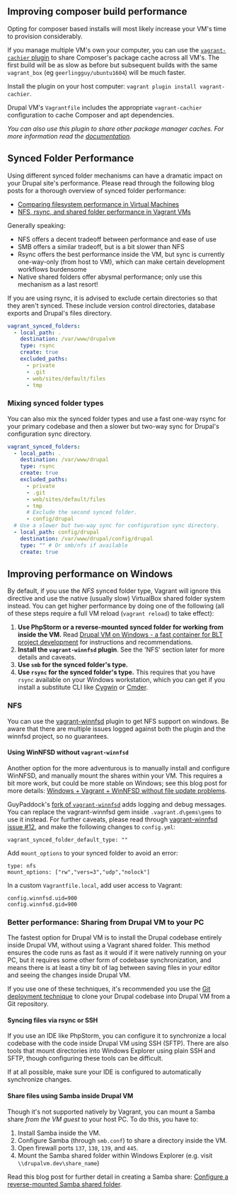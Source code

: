 ## Improving composer build performance

Opting for composer based installs will most likely increase your VM's time to provision considerably.

If you manage multiple VM's own your computer, you can use the [`vagrant-cachier` plugin](http://fgrehm.viewdocs.io/vagrant-cachier/) to share Composer's package cache across all VM's. The first build will be as slow as before but subsequent builds with the same `vagrant_box` (eg `geerlingguy/ubuntu1604`) will be much faster.

Install the plugin on your host computer: `vagrant plugin install vagrant-cachier`.

Drupal VM's `Vagrantfile` includes the appropriate `vagrant-cachier` configuration to cache Composer and apt dependencies.

_You can also use this plugin to share other package manager caches. For more information read the [documentation](http://fgrehm.viewdocs.io/vagrant-cachier/usage/)._

## Synced Folder Performance

Using different synced folder mechanisms can have a dramatic impact on your Drupal site's performance. Please read through the following blog posts for a thorough overview of synced folder performance:

  - [Comparing filesystem performance in Virtual Machines](http://mitchellh.com/comparing-filesystem-performance-in-virtual-machines)
  - [NFS, rsync, and shared folder performance in Vagrant VMs](http://www.jeffgeerling.com/blogs/jeff-geerling/nfs-rsync-and-shared-folder)

Generally speaking:

  - NFS offers a decent tradeoff between performance and ease of use
  - SMB offers a similar tradeoff, but is a bit slower than NFS
  - Rsync offers the best performance inside the VM, but sync is currently one-way-only (from host to VM), which can make certain development workflows burdensome
  - Native shared folders offer abysmal performance; only use this mechanism as a last resort!

If you are using rsync, it is advised to exclude certain directories so that they aren't synced. These include version control directories, database exports and Drupal's files directory.

```yaml
vagrant_synced_folders:
  - local_path: .
    destination: /var/www/drupalvm
    type: rsync
    create: true
    excluded_paths:
      - private
      - .git
      - web/sites/default/files
      - tmp
```

### Mixing synced folder types

You can also mix the synced folder types and use a fast one-way rsync for your primary codebase and then a slower but two-way sync for Drupal's configuration sync directory.

```yaml
vagrant_synced_folders:
  - local_path: .
    destination: /var/www/drupal
    type: rsync
    create: true
    excluded_paths:
      - private
      - .git
      - web/sites/default/files
      - tmp
      # Exclude the second synced folder.
      - config/drupal
  # Use a slower but two-way sync for configuration sync directory.
  - local_path: config/drupal
    destination: /var/www/drupal/config/drupal
    type: "" # Or smb/nfs if available
    create: true
```

## Improving performance on Windows

By default, if you use the _NFS_ synced folder type, Vagrant will ignore this directive and use the native (usually slow) VirtualBox shared folder system instead. You can get higher performance by doing one of the following (all of these steps require a full VM reload (`vagrant reload`) to take effect):

  1. **Use PhpStorm or a reverse-mounted synced folder for working from inside the VM.** Read [Drupal VM on Windows - a fast container for BLT project development](https://www.jeffgeerling.com/blog/2017/drupal-vm-on-windows-fast-container-blt-project-development) for instructions and recommendations.
  1. **Install the `vagrant-winnfsd` plugin**. See the 'NFS' section later for more details and caveats.
  1. **Use `smb` for the synced folder's type.**
  1. **Use `rsync` for the synced folder's type.** This requires that you have `rsync` available on your Windows workstation, which you can get if you install a substitute CLI like [Cygwin](https://www.cygwin.com/) or [Cmder](http://cmder.net/).

### NFS

You can use the [vagrant-winnfsd](https://github.com/GM-Alex/vagrant-winnfsd) plugin to get NFS support on windows. Be aware that there are multiple issues logged against both the plugin and the winnfsd project, so no guarantees.

#### Using WinNFSD without `vagrant-winnfsd`

Another option for the more adventurous is to manually install and configure WinNFSD, and manually mount the shares within your VM. This requires a bit more work, but could be more stable on Windows; see this blog post for more details: [Windows + Vagrant + WinNFSD without file update problems](https://hollyit.net/blog/windowsvagrantwinnfsd-without-file-update-problems).

GuyPaddock's [fork of `vagrant-winnfsd`](https://github.com/GuyPaddock/vagrant-winnfsd) adds logging and debug messages. You can replace the vagrant-winnfsd gem inside `.vagrant.d\gems\gems` to use it instead. For further caveats, please read through [vagrant-winnfsd issue #12](https://github.com/winnfsd/vagrant-winnfsd/issues/12#issuecomment-78195957), and make the following changes to `config.yml`:

    vagrant_synced_folder_default_type: ""

Add `mount_options` to your synced folder to avoid an error:

    type: nfs
    mount_options: ["rw","vers=3","udp","nolock"]

In a custom `Vagrantfile.local`, add user access to Vagrant:

    config.winnfsd.uid=900
    config.winnfsd.gid=900

### Better performance: Sharing from Drupal VM to your PC

The fastest option for Drupal VM is to install the Drupal codebase entirely inside Drupal VM, without using a Vagrant shared folder. This method ensures the code runs as fast as it would if it were natively running on your PC, but it requires some other form of codebase synchronization, and means there is at least a tiny bit of lag between saving files in your editor and seeing the changes inside Drupal VM.

If you use one of these techniques, it's recommended you use the [Git deployment technique](../deployment/git.md) to clone your Drupal codebase into Drupal VM from a Git repository.

#### Syncing files via rsync or SSH

If you use an IDE like PhpStorm, you can configure it to synchronize a local codebase with the code inside Drupal VM using SSH (SFTP). There are also tools that mount directories into Windows Explorer using plain SSH and SFTP, though configuring these tools can be difficult.

If at all possible, make sure your IDE is configured to automatically synchronize changes.

#### Share files using Samba inside Drupal VM

Though it's not supported natively by Vagrant, you can mount a Samba share _from the VM guest_ to your host PC. To do this, you have to:

  1. Install Samba inside the VM.
  2. Configure Samba (through `smb.conf`) to share a directory inside the VM.
  3. Open firewall ports `137`, `138`, `139`, and `445`.
  4. Mount the Samba shared folder within Windows Explorer (e.g. visit `\\drupalvm.dev\share_name`)

Read this blog post for further detail in creating a Samba share: [Configure a reverse-mounted Samba shared folder](https://www.jeffgeerling.com/blog/2017/drupal-vm-on-windows-fast-container-blt-project-development#reverse-share).
